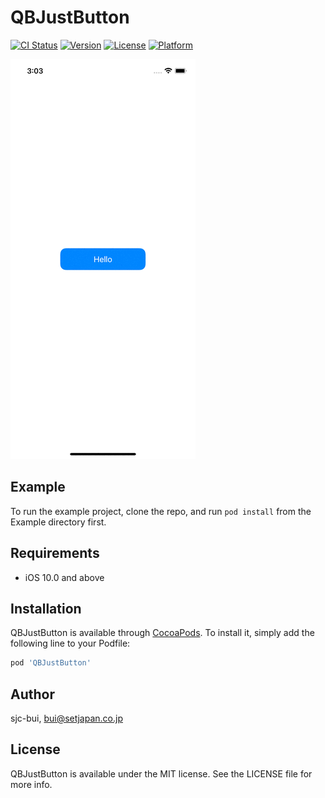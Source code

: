 # QBJustButton

[![CI Status](https://img.shields.io/travis/sjc-bui/QBJustButton.svg?style=flat)](https://travis-ci.org/sjc-bui/QBJustButton)
[![Version](https://img.shields.io/cocoapods/v/QBJustButton.svg?style=flat)](https://cocoapods.org/pods/QBJustButton)
[![License](https://img.shields.io/cocoapods/l/QBJustButton.svg?style=flat)](https://cocoapods.org/pods/QBJustButton)
[![Platform](https://img.shields.io/cocoapods/p/QBJustButton.svg?style=flat)](https://cocoapods.org/pods/QBJustButton)

![Example](https://github.com/sjc-bui/QBJustButton/blob/master/Example/QBJustButton/QBJustButton.gif?raw=true)

## Example

To run the example project, clone the repo, and run `pod install` from the Example directory first.

## Requirements
- iOS 10.0 and above

## Installation

QBJustButton is available through [CocoaPods](https://cocoapods.org). To install
it, simply add the following line to your Podfile:

```ruby
pod 'QBJustButton'
```

## Author

sjc-bui, bui@setjapan.co.jp

## License

QBJustButton is available under the MIT license. See the LICENSE file for more info.
